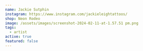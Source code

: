 ```yaml
---
name: Jackie Sutphin
instagram: https://www.instagram.com/jackieleightattoos/
shop: Neon Rodeo
image: /assets/images/screenshot-2024-02-11-at-1.57.51 pm.png
tags:
  - artist
active: true
featured: false
---
```


